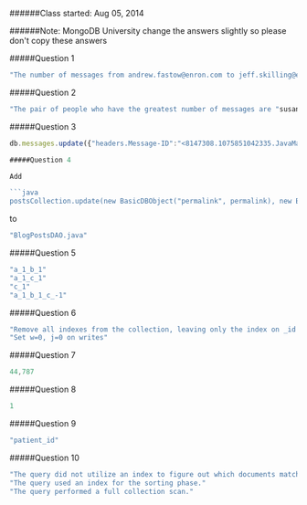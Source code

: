 ######Class started: Aug 05, 2014

######Note: MongoDB University change the answers slightly so please don't copy these answers

#####Question 1

```javascript
"The number of messages from andrew.fastow@enron.com to jeff.skilling@enron.com is "3""
```

#####Question 2

```javascript
"The pair of people who have the greatest number of messages are "susan.mara@enron.com to jeff.dasovich@enron.com""
```

#####Question 3

```javascript
db.messages.update({"headers.Message-ID":"<8147308.1075851042335.JavaMail.evans@thyme>"},{$addToSet:{"headers.To":"mrpotatohead@10gen.com"}})

#####Question 4

Add

```java
postsCollection.update(new BasicDBObject("permalink", permalink), new BasicDBObject("$inc", new BasicDBObject("comments." + ordinal + ".num_likes", 1)));
```

to

```java
"BlogPostsDAO.java"
```

#####Question 5

```javascript
"a_1_b_1"
"a_1_c_1"
"c_1"
"a_1_b_1_c_-1"
```

#####Question 6

```javascript
"Remove all indexes from the collection, leaving only the index on _id in place"
"Set w=0, j=0 on writes"
```

#####Question 7

```javascript
44,787
```

#####Question 8

```javascript
1
```

#####Question 9

```javascript
"patient_id"
```

#####Question 10

```javascript
"The query did not utilize an index to figure out which documents match the find criteria."
"The query used an index for the sorting phase."
"The query performed a full collection scan."
```
